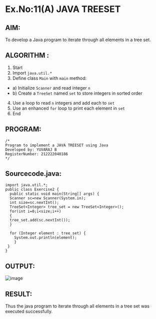 # Ex.No:11(A) JAVA TREESET

## AIM:

To develop a Java program to iterate through all elements in a tree set.

## ALGORITHM :

1. Start
2. Import `java.util.*`
3. Define class `Main` with `main` method:

- a) Initialize `Scanner` and read integer `n`
- b) Create a `TreeSet` named `set` to store integers in sorted order

4. Use a loop to read `n` integers and add each to `set`
5. Use an enhanced `for` loop to print each element in `set`
6. End

## PROGRAM:

```
/*
Program to implement a JAVA TREESET using Java
Developed by: YUVARAJ B
RegisterNumber: 212222040186
*/
```

## Sourcecode.java:

```
import java.util.*;
public class Exercise2 {
  public static void main(String[] args) {
  Scanner sc=new Scanner(System.in);
  int size=sc.nextInt();
  TreeSet<Integer> tree_set = new TreeSet<Integer>();
  for(int i=0;i<size;i++)
  {
  tree_set.add(sc.nextInt());
  }

  for (Integer element : tree_set) {
    System.out.println(element);
    }
 }
}
```

## OUTPUT:

![image](https://github.com/user-attachments/assets/cbbad970-3221-4760-b083-7f6cd3ea591b)

## RESULT:

Thus the java program to iterate through all elements in a tree set was executed successfully.
